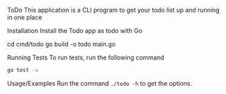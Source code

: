 ToDo 
This application is a CLI program to get your todo list up and running in one place

Installation
Install the Todo app as todo with Go

  cd cmd/todo
  go build -o todo main.go

Running Tests
To run tests, run the following command
```bash
go test -v 
```

Usage/Examples
Run the command `./todo -h` to get the options. 
